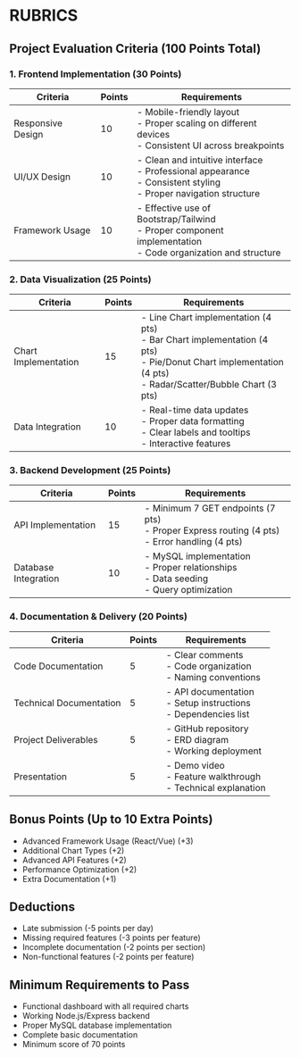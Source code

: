 # RUBRICS

## Project Evaluation Criteria (100 Points Total)

### 1. Frontend Implementation (30 Points)
| Criteria | Points | Requirements |
|----------|---------|--------------|
| Responsive Design | 10 | - Mobile-friendly layout<br>- Proper scaling on different devices<br>- Consistent UI across breakpoints |
| UI/UX Design | 10 | - Clean and intuitive interface<br>- Professional appearance<br>- Consistent styling<br>- Proper navigation structure |
| Framework Usage | 10 | - Effective use of Bootstrap/Tailwind<br>- Proper component implementation<br>- Code organization and structure |

### 2. Data Visualization (25 Points)
| Criteria | Points | Requirements |
|----------|---------|--------------|
| Chart Implementation | 15 | - Line Chart implementation (4 pts)<br>- Bar Chart implementation (4 pts)<br>- Pie/Donut Chart implementation (4 pts)<br>- Radar/Scatter/Bubble Chart (3 pts) |
| Data Integration | 10 | - Real-time data updates<br>- Proper data formatting<br>- Clear labels and tooltips<br>- Interactive features |

### 3. Backend Development (25 Points)
| Criteria | Points | Requirements |
|----------|---------|--------------|
| API Implementation | 15 | - Minimum 7 GET endpoints (7 pts)<br>- Proper Express routing (4 pts)<br>- Error handling (4 pts) |
| Database Integration | 10 | - MySQL implementation<br>- Proper relationships<br>- Data seeding<br>- Query optimization |

### 4. Documentation & Delivery (20 Points)
| Criteria | Points | Requirements |
|----------|---------|--------------|
| Code Documentation | 5 | - Clear comments<br>- Code organization<br>- Naming conventions |
| Technical Documentation | 5 | - API documentation<br>- Setup instructions<br>- Dependencies list |
| Project Deliverables | 5 | - GitHub repository<br>- ERD diagram<br>- Working deployment |
| Presentation | 5 | - Demo video<br>- Feature walkthrough<br>- Technical explanation |

## Bonus Points (Up to 10 Extra Points)
- Advanced Framework Usage (React/Vue) (+3)
- Additional Chart Types (+2)
- Advanced API Features (+2)
- Performance Optimization (+2)
- Extra Documentation (+1)

## Deductions
- Late submission (-5 points per day)
- Missing required features (-3 points per feature)
- Incomplete documentation (-2 points per section)
- Non-functional features (-2 points per feature)

## Minimum Requirements to Pass
- Functional dashboard with all required charts
- Working Node.js/Express backend
- Proper MySQL database implementation
- Complete basic documentation
- Minimum score of 70 points 